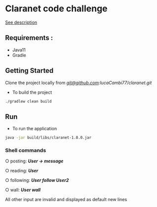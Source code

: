 # Claranet code challenge

[See description](https://github.com/xpeppers/social_networking_kata)

## Requirements : 

* Java11
* Gradle

## Getting Started

Clone the project locally from *git@github.com:lucaCambi77/claranet.git*

* To build the project 
```bash
./gradlew clean build
```

## Run 

* To run the application 

```bash
java -jar build/libs/claranet-1.0.0.jar
```

### Shell commands

○ posting: ***User -> message***

○ reading: ***User***

○ following: ***User follow User2***

○ wall: ***User wall***

All other input are invalid and displayed as default new lines
